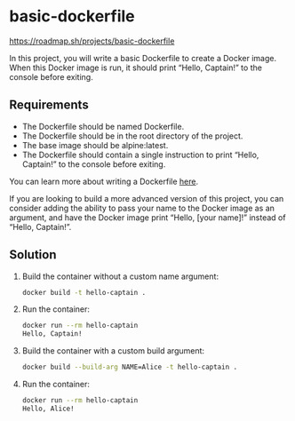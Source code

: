 # basic-dockerfile

https://roadmap.sh/projects/basic-dockerfile

In this project, you will write a basic Dockerfile to create a Docker image. When this Docker image is run, it should print “Hello, Captain!” to the console before exiting.

## Requirements
- The Dockerfile should be named Dockerfile.
- The Dockerfile should be in the root directory of the project.
- The base image should be alpine:latest.
- The Dockerfile should contain a single instruction to print “Hello, Captain!” to the console before exiting.

You can learn more about writing a Dockerfile [here](https://docs.docker.com/engine/reference/builder/).

If you are looking to build a more advanced version of this project, you can consider adding the ability to pass your name to the Docker image as an argument, and have the Docker image print “Hello, [your name]!” instead of “Hello, Captain!”.

## Solution

1. Build the container without a custom name argument:
   ```bash
   docker build -t hello-captain .
   ```
2. Run the container:
   ```bash
   docker run --rm hello-captain  
   Hello, Captain!
   ```
3. Build the container with a custom build argument:
   ```bash
   docker build --build-arg NAME=Alice -t hello-captain .
   ```
4. Run the container:
   ```bash
   docker run --rm hello-captain  
   Hello, Alice!
   ```
